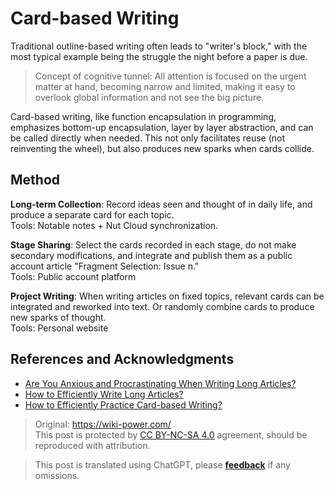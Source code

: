 # Card-based Writing

Traditional outline-based writing often leads to "writer's block," with the most typical example being the struggle the night before a paper is due.

> Concept of cognitive tunnel:
> All attention is focused on the urgent matter at hand, becoming narrow and limited, making it easy to overlook global information and not see the big picture.

Card-based writing, like function encapsulation in programming, emphasizes bottom-up encapsulation, layer by layer abstraction, and can be called directly when needed. This not only facilitates reuse (not reinventing the wheel), but also produces new sparks when cards collide.

## Method

**Long-term Collection**: Record ideas seen and thought of in daily life, and produce a separate card for each topic.  
Tools: Notable notes + Nut Cloud synchronization.

**Stage Sharing**: Select the cards recorded in each stage, do not make secondary modifications, and integrate and publish them as a public account article "Fragment Selection: Issue n."  
Tools: Public account platform

**Project Writing**: When writing articles on fixed topics, relevant cards can be integrated and reworked into text. Or randomly combine cards to produce new sparks of thought.  
Tools: Personal website

## References and Acknowledgments

- [Are You Anxious and Procrastinating When Writing Long Articles?](https://mp.weixin.qq.com/s?__biz=MzIyODI1MzYyNA==&mid=2653540173&idx=1&sn=5b1e1f667a261bcc4888e682d7fbf1e1&scene=21##wechat_redirect)
- [How to Efficiently Write Long Articles?](https://mp.weixin.qq.com/s?__biz=MzIyODI1MzYyNA==&mid=2653540684&idx=1&sn=36a64c276264680fa54f060970118f94&chksm=f389bb9bc4fe328d4bc245718e086a40b9ba27ace93e967bc9de281d06802264f88f8a8b60dd&token=1659679493&lang=zh_CN&scene=21##wechat_redirect)
- [How to Efficiently Practice Card-based Writing?](https://mp.weixin.qq.com/s/x2BMqr6n4t4ezW4sTTNqzg)

> Original: <https://wiki-power.com/>  
> This post is protected by [CC BY-NC-SA 4.0](https://creativecommons.org/licenses/by/4.0/deed.en) agreement, should be reproduced with attribution.

> This post is translated using ChatGPT, please [**feedback**](https://github.com/linyuxuanlin/Wiki_MkDocs/issues/new) if any omissions.